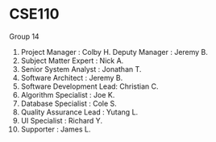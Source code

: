 CSE110
======
Group 14   
<ol>
<li>Project Manager          : Colby H. 
    Deputy Manager           : Jeremy B.  </li>  
<li>Subject Matter Expert    : Nick A. 
<li>Senior System Analyst    : Jonathan T.
<li>Software Architect       : Jeremy B.
<li>Software Development Lead: Christian C.
<li>Algorithm Specialist     : Joe K.
<li>Database Specialist      : Cole S.
<li>Quality Assurance Lead   : Yutang L.
<li>UI Specialist            : Richard Y.
<li>Supporter               : James L.
</ol>
